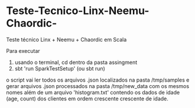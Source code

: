 # Teste-Tecnico-Linx-Neemu-Chaordic-
Teste técnico  Linx + Neemu + Chaordic  em Scala

Para executar
1. usando o terminal, cd dentro da pasta assingment
2. sbt 'run SparkTestSetup' (ou sbt run)

o script vai ler todos os arquivos .json localizados
na pasta /tmp/samples e gerar arquivos .json processados
na pasta /tmp/new_data com os mesmos nomes
além de um arquivo 'histogram.txt' contendo os dados 
de idade (age, count) dos clientes em ordem crescente crescente de idade.



